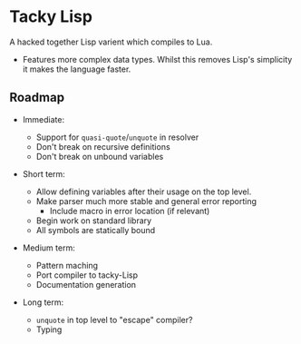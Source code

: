 # Tacky Lisp
A hacked together Lisp varient which compiles to Lua.

 - Features more complex data types. Whilst this removes Lisp's simplicity it
   makes the language faster.

## Roadmap

 - Immediate:
   - Support for `quasi-quote`/`unquote` in resolver
   - Don't break on recursive definitions
   - Don't break on unbound variables

 - Short term:
   - Allow defining variables after their usage on the top level.
   - Make parser much more stable and general error reporting
     - Include macro in error location (if relevant)
   - Begin work on standard library
   - All symbols are statically bound

 - Medium term:
   - Pattern maching
   - Port compiler to tacky-Lisp
   - Documentation generation

 - Long term:
   - `unquote` in top level to "escape" compiler?
   - Typing
